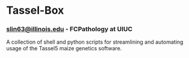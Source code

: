 # Tassel-Box 
### slin63@illinois.edu - FCPathology at UIUC
A collection of shell and python scripts for streamlining and automating usage of the Tassel5 maize genetics software.
